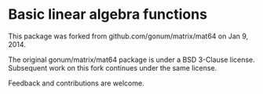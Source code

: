 # Basic linear algebra functions

This package was forked from github.com/gonum/matrix/mat64 on Jan 9,
2014.

The original gonum/matrix/mat64 package is under a BSD 3-Clause license.
Subsequent work on this fork continues under the same license.

Feedback and contributions are welcome.
